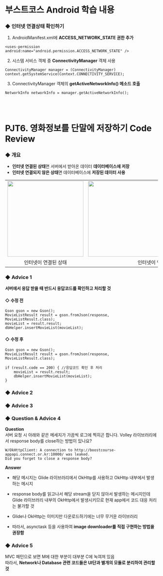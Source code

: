 # 부스트코스 Android 학습 내용
### ◆ 인터넷 연결상태 확인하기
1) AndroidManifest.xml에 <b>ACCESS_NETWORK_STATE 권한 추가</b>
```
<uses-permission android:name="android.permission.ACCESS_NETWORK_STATE" />
```
2) 시스템 서비스 객체 중 <b>ConnectivityManager</b> 객체 사용
```
ConnectivityManager manager = (ConnectivityManager) context.getSystemService(Context.CONNECTIVITY_SERVICE);
```
3) ConnectivityManager 객체의 <b>getActiveNetworkInfo() 메소드 호출</b>
 ```
 NetworkInfo networkInfo = manager.getActiveNetworkInfo();
 ```
<br><br>
# PJT6. 영화정보를 단말에 저장하기 Code Review
### ◆ 개요
+ <b>인터넷 연결된 상태</b>면 서버에서 받아온 데이터 <b>데이터베이스에 저장</b><br>
+ <b>인터넷 연결되지 않은 상태</b>면 데이터베이스에 <b>저장된 데이터 사용</b><br>
<table>
  <tr>
   <td><img src="https://user-images.githubusercontent.com/25261296/63632462-528bab80-c671-11e9-921e-08c6fbbdd188.png" width="250"></td>
   <td><img src="https://user-images.githubusercontent.com/25261296/63632463-528bab80-c671-11e9-8cf6-27bf9f37081f.png" width="250"></td>
   <td><img src="https://user-images.githubusercontent.com/25261296/63632464-528bab80-c671-11e9-94ab-7361136382a3.png" width="250"></td>
  </tr>
  <tr>
   <td align="center">인터넷이 연결된 상태</td>
   <td colspan="2" align="center">인터넷이 연결되지 않은 상태</td>
  </tr>
</table>

### ◆ Advice 1
<b>서버에서 응답 받을 때 반드시 응답코드를 확인하고 처리할 것</b><br>
#### ◇ 수정 전
```
Gson gson = new Gson();
MovieListResult result = gson.fromJson(response, MovieListResult.class);
movieList = result.result;
dbHelper.insertMovieList(movieList);
```
#### ◇ 수정 후
```
Gson gson = new Gson();
MovieListResult result = gson.fromJson(response, MovieListResult.class);

if (result.code == 200) { //응답코드 확인 후 처리
    movieList = result.result;
    dbHelper.insertMovieList(movieList);
}
```
### ◆ Advice 2
### ◆ Advice 3
### ◆ Question & Advice 4
<b>Question</b><br>
서버 요청 시 아래와 같은 메세지가 가끔씩 로그에 찍히곤 합니다. Volley 라이브러리에서 response body를 close하는 방법이 있나요?
``` 
W/OkHttpClient: A connection to http://boostcourse-appapi.connect.or.kr:10000/ was leaked. 
Did you forget to close a response body? 
```
<b>Answer</b><br>
+ 해당 메시지는 Glide 라이브러리에서 OkHttp를 사용하고 OkHttp 내부에서 발생하는 메시지

+ response body를 읽고나서 해당 stream을 닫지 않아서 발생하는 메시지인데 Glide 라이브러리 내부의 OkHttp에서 발생시키므로 현재 app에서 코드 대응 처리는 불가할 것

+ Glide나 OkHttp는 이미지만 다운로드하기에는 너무 무거운 라이브러리

+ 따라서, asynctask 등을 사용하여 <b>image downloader를 직접 구현하는 방법을 권장함</b>
### ◆ Advice 5
MVC 패턴으로 보면 M에 대한 부분이 대부분 C에 녹여져 있음<br>
따라서, <b>Network나 Database 관련 코드들은 UI단과 별개의 모듈로 분리하여 관리할 것</b><br>

